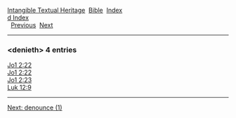 [Intangible Textual Heritage](../../index)  [Bible](../index) 
[Index](index)   
[d Index](_d_)  
  [Previous](c03014)  [Next](c03016) 

------------------------------------------------------------------------

### &lt;denieth&gt; 4 entries

[Jo1 2:22](../kjv/jo1002.htm#022)  
[Jo1 2:22](../kjv/jo1002.htm#022)  
[Jo1 2:23](../kjv/jo1002.htm#023)  
[Luk 12:9](../kjv/luk012.htm#009)  

------------------------------------------------------------------------

[Next: denounce (1)](c03016)
